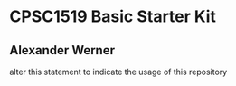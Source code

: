 # CPSC1519 Basic Starter Kit

## Alexander Werner

alter this statement to indicate the usage of this repository

